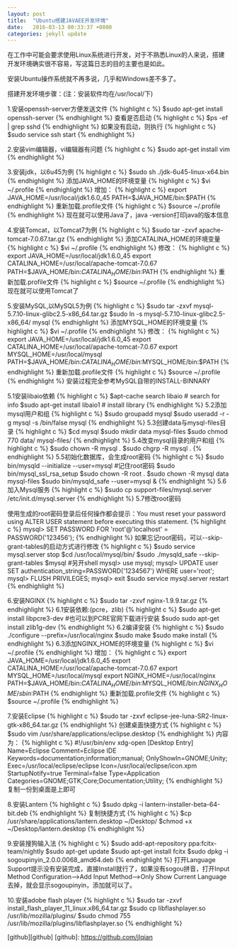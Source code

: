 ```yaml
---
layout: post
title:  "Ubuntu搭建JAVAEE开发环境"
date:   2016-03-13 00:33:37 +0800
categories: jekyll update
---
```

在工作中可能会要求使用Linux系统进行开发，对于不熟悉Linux的人来说，搭建开发环境确实很不容易，写这篇日志的目的主要也是如此。

安装Ubuntu操作系统就不再多说，几乎和Windows差不多了。

搭建开发环境步骤：(注：安装软件均在/usr/local/下)

1.安装openssh-server方便发送文件
{% highlight c %}
$sudo apt-get install openssh-server
{% endhighlight %}
查看是否启动
{% highlight c %}
$ps -ef | grep sshd
{% endhighlight %}
如果没有启动，则执行
{% highlight c %}
$sudo service ssh start
{% endhighlight %}

2.安装vim编辑器，vi编辑器有问题
{% highlight c %}
$sudo apt-get install vim
{% endhighlight %}

3.安装jdk，以6u45为例
{% highlight c %}
$sudo sh ./jdk-6u45-linux-x64.bin
{% endhighlight %}
添加JAVA_HOME的环境变量
{% highlight c %}
$vi ~/.profile
{% endhighlight %}
增加：
{% highlight c %}
export JAVA_HOME=/usr/local/jdk1.6.0_45
PATH=$JAVA_HOME/bin:$PATH
{% endhighlight %}
重新加载.profile文件
{% highlight c %}
$source ~/.profile
{% endhighlight %}
现在就可以使用Java了，java -version打印java的版本信息

4.安装Tomcat，以Tomcat7为例
{% highlight c %}
$sudo tar -zxvf apache-tomcat-7.0.67.tar.gz
{% endhighlight %}
添加CATALINA_HOME的环境变量
{% highlight c %}
$vi ~/.profile
{% endhighlight %}
修改：
{% highlight c %}
export JAVA_HOME=/usr/local/jdk1.6.0_45
export CATALINA_HOME=/usr/local/apache-tomcat-7.0.67
PATH=$JAVA_HOME/bin:$CATALINA_HOME/bin:$PATH
{% endhighlight %}
重新加载.profile文件
{% highlight c %}
$source ~/.profile
{% endhighlight %}
现在就可以使用Tomcat了

5.安装MySQL,以MySQL5为例
{% highlight c %}
$sudo tar -zxvf mysql-5.7.10-linux-glibc2.5-x86_64.tar.gz
$sudo ln -s mysql-5.7.10-linux-glibc2.5-x86_64/ mysql 
{% endhighlight %}
添加MYSQL_HOME的环境变量
{% highlight c %}
$vi ~/.profile
{% endhighlight %}
修改：
{% highlight c %}
export JAVA_HOME=/usr/local/jdk1.6.0_45
export CATALINA_HOME=/usr/local/apache-tomcat-7.0.67
export MYSQL_HOME=/usr/local/mysql
PATH=$JAVA_HOME/bin:$CATALINA_HOME/bin:$MYSQL_HOME/bin:$PATH
{% endhighlight %}
重新加载.profile文件
{% highlight c %}
$source ~/.profile
{% endhighlight %}
安装过程完全参考MySQL自带的INSTALL-BINNARY

5.1安装libaio依赖 
{% highlight c %}
$apt-cache search libaio # search for info
$sudo apt-get install libaio1 # install library 
{% endhighlight %}
5.2添加mysql用户和组
{% highlight c %}
$sudo groupadd mysql
$sudo useradd -r -g mysql -s /bin/false mysql
{% endhighlight %}
5.3创建data与mysql-files目录
{% highlight c %}
$cd mysql
$sudo mkdir data mysql-files
$sudo chmod 770 data/ mysql-files/
{% endhighlight %}
5.4改变mysql目录的用户和组
{% highlight c %}
$sudo chown -R mysql .
$sudo chgrp -R mysql .
{% endhighlight %}
5.5初始化数据库，会生成root密码
{% highlight c %}
$sudo bin/mysqld --initialize --user=mysql    #记住root密码
$sudo bin/mysql_ssl_rsa_setup
$sudo chown -R root .
$sudo chown -R mysql data mysql-files
$sudo bin/mysqld_safe --user=mysql &
{% endhighlight %}
5.6加入Mysql服务
{% highlight c %}
$sudo cp support-files/mysql.server /etc/init.d/mysql.server
{% endhighlight %}
5.7修改root密码

使用生成的root密码登录后任何操作都会提示：You must reset your password using ALTER USER statement before executing this statement.
{% highlight c %}
mysql> SET PASSWORD FOR 'root'@'localhost' = PASSWORD('123456');
{% endhighlight %}
如果忘记root密码，可以--skip-grant-tables的启动方式进行修改
{% highlight c %}
$sudo service mysql.server stop
$cd /usr/local/mysql/bin/
$sudo ./mysqld_safe --skip-grant-tables
$mysql  #另开shell
mysql> use mysql;
mysql> UPDATE user SET authentication_string=PASSWORD('1234567') WHERE user='root';
mysql> FLUSH PRIVILEGES;
mysql> exit
$sudo service mysql.server restart
{% endhighlight %}

6.安装NGINX
{% highlight c %}
$sudo tar -zxvf nginx-1.9.9.tar.gz
{% endhighlight %}
6.1安装依赖:(pcre，zlib)
{% highlight c %}
$sudo apt-get install libpcre3-dev #也可以到PCRE官网下载进行安装
$sudo sudo apt-get install zlib1g-dev
{% endhighlight %}
6.2编译安装
{% highlight c %}
$sudo ./configure --prefix=/usr/local/nginx
$sudo make
$sudo make install
{% endhighlight %}
6.3添加NGINX_HOME的环境变量
{% highlight c %}
$vi ~/.profile
{% endhighlight %}
增加：
{% highlight c %}
export JAVA_HOME=/usr/local/jdk1.6.0_45
export CATALINA_HOME=/usr/local/apache-tomcat-7.0.67
export MYSQL_HOME=/usr/local/mysql
export NGINX_HOME=/usr/local/nginx
PATH=$JAVA_HOME/bin:$CATALINA_HOME/bin:$MYSQL_HOME/bin:$NGINX_HOME/sbin:$PATH
{% endhighlight %}
重新加载.profile文件
{% highlight c %}
$source ~/.profile
{% endhighlight %}

7.安装Eclipse
{% highlight c %}
$sudo tar -zxvf eclipse-jee-luna-SR2-linux-gtk-x86_64.tar.gz
{% endhighlight %}
创建桌面快捷方式
{% highlight c %}
$sudo vim /usr/share/applications/eclipse.desktop
{% endhighlight %}
内容为：
{% highlight c %}
#!/usr/bin/env xdg-open
[Desktop Entry]
Name=Eclipse
Comment=Eclipse IDE
Keywords=documentation;information;manual;
OnlyShowIn=GNOME;Unity;
Exec=/usr/local/eclipse/eclipse
Icon=/usr/local/eclipse/icon.xpm
StartupNotify=true
Terminal=false
Type=Application
Categories=GNOME;GTK;Core;Documentation;Utility;
{% endhighlight %}
复制一份到桌面是上即可

8.安装Lantern
{% highlight c %}
$sudo dpkg -i lantern-installer-beta-64-bit.deb
{% endhighlight %}
复制快捷方式
{% highlight c %}
$cp /usr/share/applications/lantern.desktop ~/Desktop/
$chmod +x ~/Desktop/lantern.desktop 
{% endhighlight %}

9.安装搜狗输入法
{% highlight c %}
$sudo add-apt-repository ppa:fcitx-team/nightly
$sudo apt-get update
$sudo apt-get install fcitx
$sudo dpkg -i sogoupinyin_2.0.0.0068_amd64.deb 
{% endhighlight %}
打开Language Support提示没有安装完成，直接Install就行了，如果没有sogou拼音，打开Input Method Configuration-->Add Input Method-->Only Show Current Language 去掉，就会显示sogoupinyin，添加就可以了。

10.安装adobe flash player
{% highlight c %}
$sudo tar -zxvf install_flash_player_11_linux.x86_64.tar.gz 
$sudo cp libflashplayer.so /usr/lib/mozilla/plugins/
$sudo chmod 755 /usr/lib/mozilla/plugins/libflashplayer.so
{% endhighlight %}

[github][github]
[github]: https://github.com/jlqian